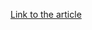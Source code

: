 [Link to the article](https://blog.cluster25.duskrise.com/2022/09/15/erbium-stealer-a-new-infostealer)
